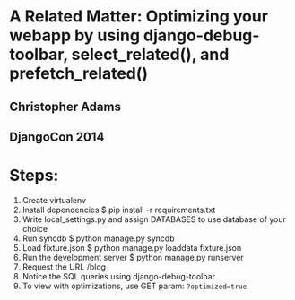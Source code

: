 # A Related Matter: Optimizing your webapp by using django-debug-toolbar, select_related(), and prefetch_related()

## Christopher Adams
## DjangoCon 2014

# Steps:
1. Create virtualenv
2. Install dependencies
  $ pip install -r requirements.txt
3. Write local_settings.py and assign DATABASES to use database of your choice
4. Run syncdb
  $ python manage.py syncdb
5. Load fixture.json
  $ python manage.py loaddata fixture.json
6. Run the development server
  $ python manage.py runserver
7. Request the URL /blog
8. Notice the SQL queries using django-debug-toolbar
9. To view with optimizations, use GET param: `?optimized=true`
